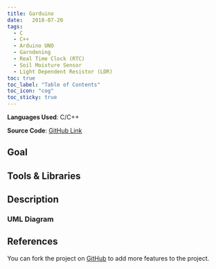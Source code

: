 ```yaml
---
title: Garduino
date:   2018-07-20
tags:
  - C
  - C++
  - Arduino UNO
  - Garndening
  - Real Time Clock (RTC)
  - Soil Moisture Sensor
  - Light Dependent Resistor (LDR) 
toc: true
toc_label: "Table of Contents"
toc_icon: "cog"
toc_sticky: true
---
```


**Languages Used**: C/C++

**Source Code**: [GitHub Link](https://github.com/ShahzaibWaseem/Project-COAL)

## Goal

## Tools & Libraries

## Description

### UML Diagram

## References

You can fork the project on [GitHub](https://github.com/ShahzaibWaseem/Project-COAL) to add more features to the project.